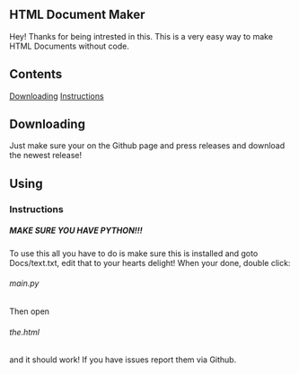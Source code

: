 ## HTML Document Maker
Hey! Thanks for being intrested in this.
This is a very easy way to make HTML Documents without code.
## Contents
[Downloading](#downloading)
[Instructions](#using)
## Downloading
Just make sure your on the Github page and press releases and download the newest release!
## Using
### Instructions
##### MAKE SURE YOU HAVE PYTHON!!!
To use this all you have to do is make sure this is installed and goto Docs/text.txt,
edit that to your hearts delight! When your done, double click: 
###### main.py
Then open 
###### the.html 
and it should work!
If you have issues report them via Github.
